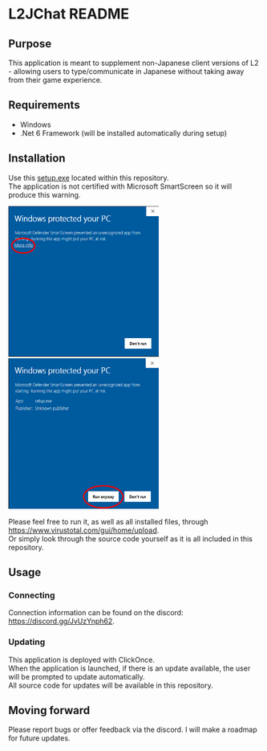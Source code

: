 ﻿# L2JChat README

## Purpose
This application is meant to supplement non-Japanese client versions of L2 - allowing users to type/communicate in Japanese without taking away from their game experience.

## Requirements 
- Windows
- .Net 6 Framework (will be installed automatically during setup)

## Installation
Use this [setup.exe](https://github.com/MoetsukiOtoko/L2JChat/blob/master/published/setup.exe?raw=true) located within this repository.  
The application is not certified with Microsoft SmartScreen so it will produce this warning. 

<img src="MicrosoftSmartScreenWarning.png" width="300" height="300"> <img src="MicrosoftSmartScreenWarning2.png" width="300" height="300">

Please feel free to run it, as well as all installed files, through https://www.virustotal.com/gui/home/upload.  
Or simply look through the source code yourself as it is all included in this repository.

## Usage

### Connecting
Connection information can be found on the discord: https://discord.gg/JvUzYnph62.

### Updating
This application is deployed with ClickOnce.  
When the application is launched, if there is an update available, the user will be prompted to update automatically.  
All source code for updates will be available in this repository. 

## Moving forward
Please report bugs or offer feedback via the discord. I will make a roadmap for future updates.
